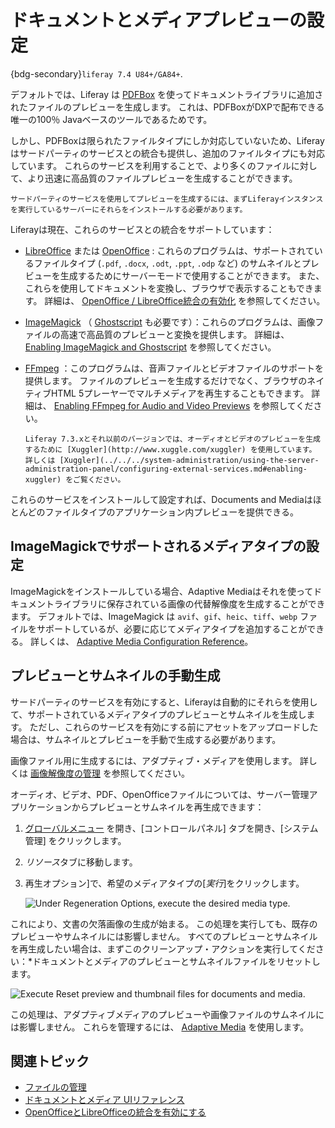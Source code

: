 # ドキュメントとメディアプレビューの設定

{bdg-secondary}`liferay 7.4 U84+/GA84+`.

デフォルトでは、Liferay は [PDFBox](https://pdfbox.apache.org) を使ってドキュメントライブラリに追加されたファイルのプレビューを生成します。 これは、PDFBoxがDXPで配布できる唯一の100％ Javaベースのツールであるためです。

しかし、PDFBoxは限られたファイルタイプにしか対応していないため、Liferayはサードパーティのサービスとの統合も提供し、追加のファイルタイプにも対応しています。 これらのサービスを利用することで、より多くのファイルに対して、より迅速に高品質のファイルプレビューを生成することができます。

```{important}
サードパーティのサービスを使用してプレビューを生成するには、まずLiferayインスタンスを実行しているサーバーにそれらをインストールする必要があります。 
```

Liferayは現在、これらのサービスとの統合をサポートしています：

* [LibreOffice](http://www.libreoffice.org) または [OpenOffice](http://www.openoffice.org) : これらのプログラムは、サポートされているファイルタイプ (`.pdf`, `.docx`, `.odt`, `.ppt`, `.odp` など) のサムネイルとプレビューを生成するためにサーバーモードで使用することができます。 また、これらを使用してドキュメントを変換し、ブラウザで表示することもできます。 詳細は、 [OpenOffice / LibreOffice統合の有効化](./enabling-openoffice-libreoffice-integration.md) を参照してください。

* [ImageMagick](http://www.imagemagick.org) （ [Ghostscript](http://www.ghostscript.com) も必要です）：これらのプログラムは、画像ファイルの高速で高品質のプレビューと変換を提供します。 詳細は、 [Enabling ImageMagick and Ghostscript](../../../system-administration/using-the-server-administration-panel/configuring-external-services.md#enabling-imagemagick-and-ghostscript) を参照してください。

* [FFmpeg](http://ffmpeg.org/) ：このプログラムは、音声ファイルとビデオファイルのサポートを提供します。 ファイルのプレビューを生成するだけでなく、ブラウザのネイティブHTML 5プレーヤーでマルチメディアを再生することもできます。 詳細は、 [Enabling FFmpeg for Audio and Video Previews](./enabling-ffmpeg-for-audio-and-video-previews.md) を参照してください。

   ```{note}
   Liferay 7.3.xとそれ以前のバージョンでは、オーディオとビデオのプレビューを生成するために [Xuggler](http://www.xuggle.com/xuggler) を使用しています。 詳しくは [Xuggler](../../../system-administration/using-the-server-administration-panel/configuring-external-services.md#enabling-xuggler) をご覧ください。
   ```

これらのサービスをインストールして設定すれば、Documents and Mediaはほとんどのファイルタイプのアプリケーション内プレビューを提供できる。

## ImageMagickでサポートされるメディアタイプの設定

ImageMagickをインストールしている場合、Adaptive Mediaはそれを使ってドキュメントライブラリに保存されている画像の代替解像度を生成することができます。 デフォルトでは、ImageMagick は `avif`、`gif`、`heic`、`tiff`、`webp` ファイルをサポートしているが、必要に応じてメディアタイプを追加することができる。 詳しくは、 [Adaptive Media Configuration Reference](../publishing-and-sharing/using-adaptive-media/adaptive-media-configuration-reference.md#imagemagick)。

## プレビューとサムネイルの手動生成

サードパーティのサービスを有効にすると、Liferayは自動的にそれらを使用して、サポートされているメディアタイプのプレビューとサムネイルを生成します。 ただし、これらのサービスを有効にする前にアセットをアップロードした場合は、サムネイルとプレビューを手動で生成する必要があります。

画像ファイル用に生成するには、アダプティブ・メディアを使用します。 詳しくは [画像解像度の管理](../publishing-and-sharing/using-adaptive-media/managing-image-resolutions.md) を参照してください。

オーディオ、ビデオ、PDF、OpenOfficeファイルについては、サーバー管理アプリケーションからプレビューとサムネイルを再生成できます：

1. [グローバルメニュー](../../../images/icon-applications-menu.png) を開き、[コントロールパネル] タブを開き、[システム管理] をクリックします。

1. *リソース*タブに移動します。

1. 再生オプション]で、希望のメディアタイプの[_実行_]をクリックします。

   ![Under Regeneration Options, execute the desired media type.](./configuring-documents-and-media-previews/images/01.png)

これにより、文書の欠落画像の生成が始まる。 この処理を実行しても、既存のプレビューやサムネイルには影響しません。 すべてのプレビューとサムネイルを再生成したい場合は、まずこのクリーンアップ・アクションを実行してください：*ドキュメントとメディアのプレビューとサムネイルファイルをリセットします。

![Execute Reset preview and thumbnail files for documents and media.](./configuring-documents-and-media-previews/images/02.png)

この処理は、アダプティブメディアのプレビューや画像ファイルのサムネイルには影響しません。 これらを管理するには、 [Adaptive Media](../publishing-and-sharing/using-adaptive-media.md) を使用します。

## 関連トピック

* [ファイルの管理](../uploading-and-managing/managing-files.md)
* [ドキュメントとメディア UIリファレンス](../documents-and-media-ui-reference.md)
* [OpenOfficeとLibreOfficeの統合を有効にする](./enabling-openoffice-libreoffice-integration.md)
